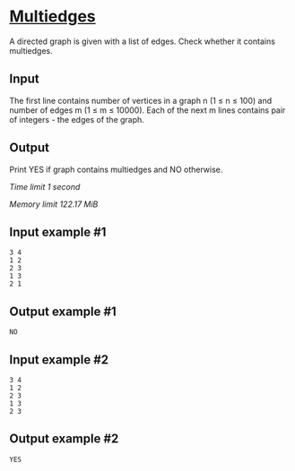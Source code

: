 # [Multiedges](https://www.e-olymp.com/en/contests/9060/problems/78611)

A directed graph is given with a list of edges. Check whether it contains multiedges.

## Input

The first line contains number of vertices in a graph n (1 ≤ n ≤ 100) and number of edges m (1 ≤ m ≤ 10000). Each of the next m lines contains pair of integers - the edges of the graph.

## Output

Print YES if graph contains multiedges and NO otherwise.

_Time limit 1 second_

_Memory limit 122.17 MiB_

## Input example #1
```
3 4
1 2
2 3
1 3
2 1
```

## Output example #1
```
NO
```

## Input example #2
```
3 4
1 2
2 3
1 3
2 3
```

## Output example #2
```
YES
```
